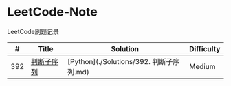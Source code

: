 # LeetCode-Note
LeetCode刷题记录

| #   | Title                                                          | Solution                                 | Difficulty |
|-----|----------------------------------------------------------------|------------------------------------------|------------|
| 392 | [判断子序列](https://leetcode-cn.com/problems/is-subsequence/) | [Python](./Solutions/392. 判断子序列.md) | Medium     |
